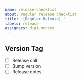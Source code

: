 ```yaml
---
name: release-checklist
about: regular release checklist
title: '[Regular Release] '
labels: release
assignees: digi-monkey
---
```


## Version Tag

- [ ] Release call
- [ ] Bump version
- [ ] Release notes

